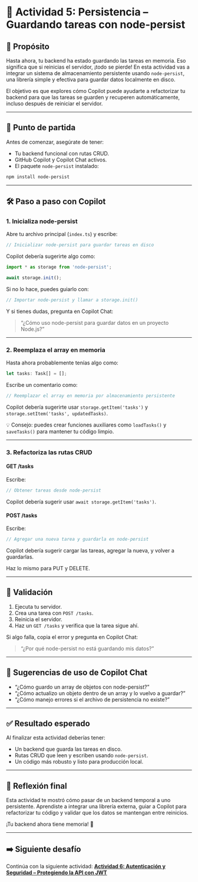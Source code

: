 # 💾 Actividad 5: Persistencia – Guardando tareas con node-persist

## 🎯 Propósito

Hasta ahora, tu backend ha estado guardando las tareas en memoria. Eso significa que si reinicias el servidor, ¡todo se pierde! En esta actividad vas a integrar un sistema de almacenamiento persistente usando `node-persist`, una librería simple y efectiva para guardar datos localmente en disco.

El objetivo es que explores cómo Copilot puede ayudarte a refactorizar tu backend para que las tareas se guarden y recuperen automáticamente, incluso después de reiniciar el servidor.

---

## 🧱 Punto de partida

Antes de comenzar, asegúrate de tener:

- Tu backend funcional con rutas CRUD.
- GitHub Copilot y Copilot Chat activos.
- El paquete `node-persist` instalado:

```bash
npm install node-persist
```

---

## 🛠️ Paso a paso con Copilot

### 1. Inicializa node-persist

Abre tu archivo principal (`index.ts`) y escribe:

```ts
// Inicializar node-persist para guardar tareas en disco
```

Copilot debería sugerirte algo como:

```ts
import * as storage from 'node-persist';

await storage.init();
```

Si no lo hace, puedes guiarlo con:

```ts
// Importar node-persist y llamar a storage.init()
```

Y si tienes dudas, pregunta en Copilot Chat:

> “¿Cómo uso node-persist para guardar datos en un proyecto Node.js?”

---

### 2. Reemplaza el array en memoria

Hasta ahora probablemente tenías algo como:

```ts
let tasks: Task[] = [];
```

Escribe un comentario como:

```ts
// Reemplazar el array en memoria por almacenamiento persistente
```

Copilot debería sugerirte usar `storage.getItem('tasks')` y `storage.setItem('tasks', updatedTasks)`.

💡 Consejo: puedes crear funciones auxiliares como `loadTasks()` y `saveTasks()` para mantener tu código limpio.

---

### 3. Refactoriza las rutas CRUD

#### GET /tasks

Escribe:

```ts
// Obtener tareas desde node-persist
```

Copilot debería sugerir usar `await storage.getItem('tasks')`.

#### POST /tasks

Escribe:

```ts
// Agregar una nueva tarea y guardarla en node-persist
```

Copilot debería sugerir cargar las tareas, agregar la nueva, y volver a guardarlas.

Haz lo mismo para PUT y DELETE.

---

## 🧪 Validación

1. Ejecuta tu servidor.
2. Crea una tarea con `POST /tasks`.
3. Reinicia el servidor.
4. Haz un `GET /tasks` y verifica que la tarea sigue ahí.

Si algo falla, copia el error y pregunta en Copilot Chat:

> “¿Por qué node-persist no está guardando mis datos?”

---

## 💬 Sugerencias de uso de Copilot Chat

- “¿Cómo guardo un array de objetos con node-persist?”
- “¿Cómo actualizo un objeto dentro de un array y lo vuelvo a guardar?”
- “¿Cómo manejo errores si el archivo de persistencia no existe?”

---

## ✅ Resultado esperado

Al finalizar esta actividad deberías tener:

- Un backend que guarda las tareas en disco.
- Rutas CRUD que leen y escriben usando `node-persist`.
- Un código más robusto y listo para producción local.

---

## 🚀 Reflexión final

Esta actividad te mostró cómo pasar de un backend temporal a uno persistente. Aprendiste a integrar una librería externa, guiar a Copilot para refactorizar tu código y validar que los datos se mantengan entre reinicios.

¡Tu backend ahora tiene memoria! 🧠

---

## ➡️ Siguiente desafío

Continúa con la siguiente actividad: **[Actividad 6: Autenticación y Seguridad – Protegiendo la API con JWT](6-Autenticacion.md)**